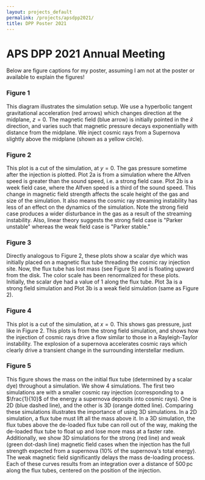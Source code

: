 ```yaml
---
layout: projects_default
permalink: /projects/apsdpp2021/
title: DPP Poster 2021
---
```



# APS DPP 2021 Annual Meeting

Below are figure captions for my poster, assuming I am not at the poster or available to explain the figures!

### Figure 1
This diagram illustrates the simulation setup. We use a hyperbolic tangent gravitational acceleration (red arrows) which changes direction at the midplane, $z=0$. The magnetic field (blue arrow) is initially pointed in the $\hat{x}$ direction, and varies such that magnetic pressure decays exponentially with distance from the midplane. We inject cosmic rays from a Supernova slightly above the midplane (shown as a yellow circle).

### Figure 2
This plot is a cut of the simulation, at $y=0$. The gas pressure sometime after the injection is plotted. Plot 2a is from a simulation where the Alfven speed is greater than the sound speed, i.e. a strong field case. Plot 2b is a week field case, where the Alfven speed is a third of the sound speed. This change in magnetic field strength affects the scale height of the gas and size of the simulation. It also means the cosmic ray streaming instability has less of an effect on the dynamics of the simulation. Note the strong field case produces a wider disturbance in the gas as a result of the streaming instability. Also, linear theory suggests the strong field case is "Parker unstable" whereas the weak field case is "Parker stable."

### Figure 3
Directly analogous to Figure 2, these plots show a scalar dye which was initially placed on a magnetic flux tube threading the cosmic ray injection site. Now, the flux tube has lost mass (see Figure 5) and is floating upward from the disk. The color scale has been renormalized for these plots. Initially, the scalar dye had a value of $1$ along the flux tube. Plot 3a is a strong field simulation and Plot 3b is a weak field simulation (same as Figure 2).

### Figure 4
This plot is a cut of the simulation, at $x=0$. This shows gas pressure, just like in Figure 2. This plots is from the strong field simulation, and shows how the injection of cosmic rays drive a flow similar to those in a Rayleigh-Taylor instability. The explosion of a supernova accelerates cosmic rays which clearly drive a transient change in the surrounding interstellar medium.

### Figure 5
This figure shows the mass on the initial flux tube (determined by a scalar dye) throughout a simulation. We show 4 simulations. The first two simulations are with a smaller cosmic ray injection (corresponding to a $\frac{1}{10}$ of the energy a supernova deposits into cosmic rays). One is 2D (blue dashed line), and the other is 3D (orange dotted line). Comparing these simulations illustrates the importance of using 3D simulations. In a 2D simulation, a flux tube must lift all the mass above it. In a 3D simulation, the flux tubes above the de-loaded flux tube can roll out of the way, making the de-loaded flux tube to float up and lose more mass at a faster rate.
Additionally, we show 3D simulations for the strong (red line) and weak (green dot-dash line) magnetic field cases when the injection has the full strength expected from a supernova ($10\%$ of the supernova's total energy). The weak magnetic field significantly delays the mass de-loading process.
Each of these curves results from an integration over a distance of $500 \, \mathrm{pc}$ along the flux tubes, centered on the position of the injection.
